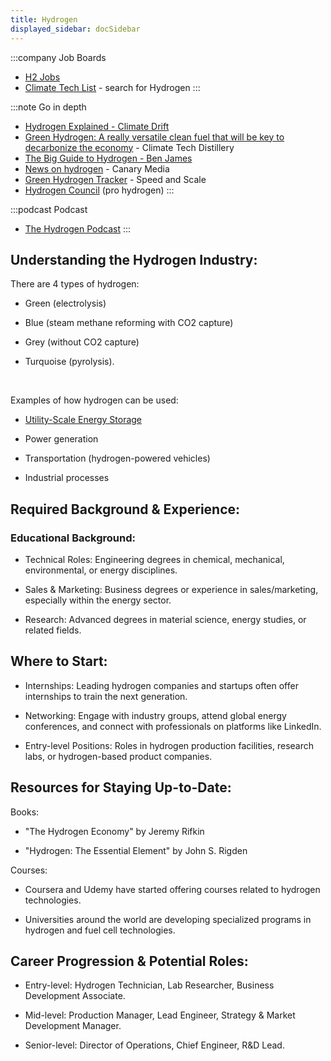 ```yaml
---
title: Hydrogen 
displayed_sidebar: docSidebar
---
```


:::company Job Boards
- [H2 Jobs](https://h2-jobs.com/)
- [Climate Tech List](https://www.climatetechlist.com/search/text/hydrogen) - search for Hydrogen
:::

:::note Go in depth
- [Hydrogen Explained - Climate Drift](https://www.climatedrift.com/p/hydrogen-explained-part-1)
- [Green Hydrogen: A really versatile clean fuel that will be key to decarbonize the economy](https://www.climatetechdistillery.com/p/green-hydrogen) - Climate Tech Distillery
- [The Big Guide to Hydrogen - Ben James](https://climate.benjames.io/hydrogen/)
- [News on hydrogen](https://www.canarymedia.com/articles/hydrogen) - Canary Media
- [Green Hydrogen Tracker](https://speedandscale.com/okrs/9-0-innovate/9-3-green-hydrogen/) - Speed and Scale
- [Hydrogen Council](https://hydrogencouncil.com/en/) (pro hydrogen)
:::

:::podcast Podcast
- [The Hydrogen Podcast](https://podcasts.apple.com/us/podcast/the-hydrogen-podcast/id1560907194)
:::

## Understanding the Hydrogen Industry:

There are 4 types of hydrogen:

* Green (electrolysis)

* Blue (steam methane reforming with CO2 capture)

* Grey (without CO2 capture)

* Turquoise (pyrolysis).

<br/>

Examples of how hydrogen can be used:

- [Utility-Scale Energy Storage](solution-utility-scale-energy-storage)

- Power generation

- Transportation (hydrogen-powered vehicles)

- Industrial processes

## Required Background & Experience:

### Educational Background:
* Technical Roles: Engineering degrees in chemical, mechanical, environmental, or energy disciplines.

* Sales & Marketing: Business degrees or experience in sales/marketing, especially within the energy sector.

* Research: Advanced degrees in material science, energy studies, or related fields.

## Where to Start:
* Internships: Leading hydrogen companies and startups often offer internships to train the next generation.

* Networking: Engage with industry groups, attend global energy conferences, and connect with professionals on platforms like LinkedIn.

* Entry-level Positions: Roles in hydrogen production facilities, research labs, or hydrogen-based product companies.

## Resources for Staying Up-to-Date:

Books:

* "The Hydrogen Economy" by Jeremy Rifkin

* "Hydrogen: The Essential Element" by John S. Rigden

Courses:

* Coursera and Udemy have started offering courses related to hydrogen technologies.

* Universities around the world are developing specialized programs in hydrogen and fuel cell technologies.

## Career Progression & Potential Roles:
* Entry-level: Hydrogen Technician, Lab Researcher, Business Development Associate.

* Mid-level: Production Manager, Lead Engineer, Strategy & Market Development Manager.

* Senior-level: Director of Operations, Chief Engineer, R&D Lead.